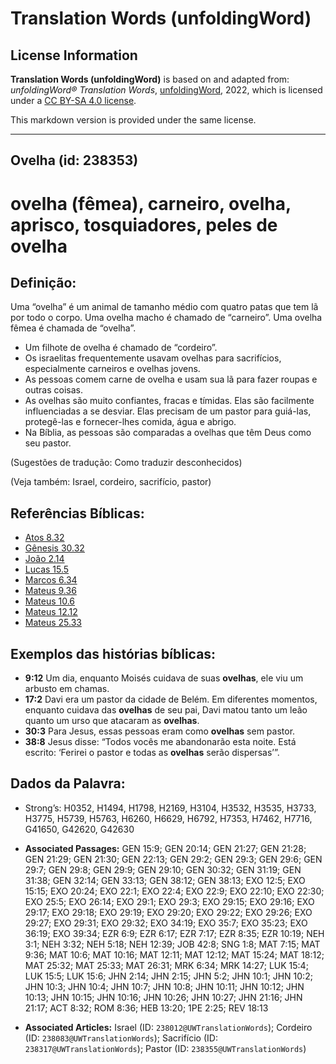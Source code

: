 # Translation Words (unfoldingWord)

## License Information

**Translation Words (unfoldingWord)** is based on and adapted from: _unfoldingWord® Translation Words_, [unfoldingWord](https://unfoldingword.org/utw), 2022, which is licensed under a [CC BY-SA 4.0 license](https://creativecommons.org/licenses/by-sa/4.0/legalcode.en).

This markdown version is provided under the same license.



--------------------------------

## Ovelha (id: 238353)

ovelha (fêmea), carneiro, ovelha, aprisco, tosquiadores, peles de ovelha
========================================================================

Definição:
----------

Uma “ovelha” é um animal de tamanho médio com quatro patas que tem lã por todo o corpo. Uma ovelha macho é chamado de “carneiro”. Uma ovelha fêmea é chamada de “ovelha”.

* Um filhote de ovelha é chamado de “cordeiro”.
* Os israelitas frequentemente usavam ovelhas para sacrifícios, especialmente carneiros e ovelhas jovens.
* As pessoas comem carne de ovelha e usam sua lã para fazer roupas e outras coisas.
* As ovelhas são muito confiantes, fracas e tímidas. Elas são facilmente influenciadas a se desviar. Elas precisam de um pastor para guiá\-las, protegê\-las e fornecer\-lhes comida, água e abrigo.
* Na Bíblia, as pessoas são comparadas a ovelhas que têm Deus como seu pastor.

(Sugestões de tradução: Como traduzir desconhecidos)

(Veja também: Israel, cordeiro, sacrifício, pastor)

Referências Bíblicas:
---------------------

* [Atos 8\.32](https://ref.ly/Acts8:32)
* [Gênesis 30\.32](https://ref.ly/Gen30:32)
* [João 2\.14](https://ref.ly/John2:14)
* [Lucas 15\.5](https://ref.ly/Luke15:5)
* [Marcos 6\.34](https://ref.ly/Mark6:34)
* [Mateus 9\.36](https://ref.ly/Matt9:36)
* [Mateus 10\.6](https://ref.ly/Matt10:6)
* [Mateus 12\.12](https://ref.ly/Matt12:12)
* [Mateus 25\.33](https://ref.ly/Matt25:33)

Exemplos das histórias bíblicas:
--------------------------------

* **9:12** Um dia, enquanto Moisés cuidava de suas **ovelhas**, ele viu um arbusto em chamas.
* **17:2** Davi era um pastor da cidade de Belém. Em diferentes momentos, enquanto cuidava das **ovelhas** de seu pai, Davi matou tanto um leão quanto um urso que atacaram as **ovelhas**.
* **30:3** Para Jesus, essas pessoas eram como **ovelhas** sem pastor.
* **38:8** Jesus disse: “Todos vocês me abandonarão esta noite. Está escrito: ‘Ferirei o pastor e todas as **ovelhas** serão dispersas’”.

Dados da Palavra:
-----------------

* Strong’s: H0352, H1494, H1798, H2169, H3104, H3532, H3535, H3733, H3775, H5739, H5763, H6260, H6629, H6792, H7353, H7462, H7716, G41650, G42620, G42630

* **Associated Passages:** GEN 15:9; GEN 20:14; GEN 21:27; GEN 21:28; GEN 21:29; GEN 21:30; GEN 22:13; GEN 29:2; GEN 29:3; GEN 29:6; GEN 29:7; GEN 29:8; GEN 29:9; GEN 29:10; GEN 30:32; GEN 31:19; GEN 31:38; GEN 32:14; GEN 33:13; GEN 38:12; GEN 38:13; EXO 12:5; EXO 15:15; EXO 20:24; EXO 22:1; EXO 22:4; EXO 22:9; EXO 22:10; EXO 22:30; EXO 25:5; EXO 26:14; EXO 29:1; EXO 29:3; EXO 29:15; EXO 29:16; EXO 29:17; EXO 29:18; EXO 29:19; EXO 29:20; EXO 29:22; EXO 29:26; EXO 29:27; EXO 29:31; EXO 29:32; EXO 34:19; EXO 35:7; EXO 35:23; EXO 36:19; EXO 39:34; EZR 6:9; EZR 6:17; EZR 7:17; EZR 8:35; EZR 10:19; NEH 3:1; NEH 3:32; NEH 5:18; NEH 12:39; JOB 42:8; SNG 1:8; MAT 7:15; MAT 9:36; MAT 10:6; MAT 10:16; MAT 12:11; MAT 12:12; MAT 15:24; MAT 18:12; MAT 25:32; MAT 25:33; MAT 26:31; MRK 6:34; MRK 14:27; LUK 15:4; LUK 15:5; LUK 15:6; JHN 2:14; JHN 2:15; JHN 5:2; JHN 10:1; JHN 10:2; JHN 10:3; JHN 10:4; JHN 10:7; JHN 10:8; JHN 10:11; JHN 10:12; JHN 10:13; JHN 10:15; JHN 10:16; JHN 10:26; JHN 10:27; JHN 21:16; JHN 21:17; ACT 8:32; ROM 8:36; HEB 13:20; 1PE 2:25; REV 18:13
* **Associated Articles:** Israel (ID: `238012@UWTranslationWords`); Cordeiro (ID: `238083@UWTranslationWords`); Sacrifício (ID: `238317@UWTranslationWords`); Pastor (ID: `238355@UWTranslationWords`)

